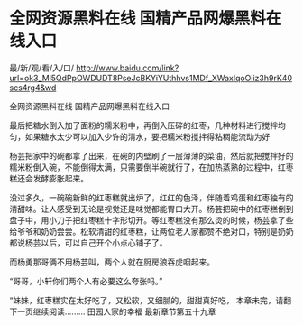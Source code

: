 # 全网资源黑料在线 国精产品网爆黑料在线入口

最/新/观/看/入/口/ http://www.baidu.com/link?url=ok3_Ml5QdPpOWDUDT8PseJcBKYiYUthhvs1MDf_XWaxIqoOiiz3h9rK40scs4rg4&wd

全网资源黑料在线 国精产品网爆黑料在线入口

最后把糖水倒入加了面粉的糯米粉中，再倒入压碎的红枣，几种材料进行搅拌均匀，如果糖水太少可以加入少许的清水，要把糯米粉搅拌得粘稠能流动为好

杨芸把家中的碗都拿了出来，在碗的内壁刷了一层薄薄的菜油，然后就把搅拌好的糯米粉倒入碗，不能倒得太满，只需要倒半碗就行了，在加热蒸熟的过程中，红枣糕还会发酵膨胀起来。

没过多久，一碗碗新鲜的红枣糕就出炉了，红红的色泽，伴随着鸡蛋和红枣独有的清甜味。让人感受到无论是视觉还是味觉都能胃口大开。杨芸把碗中的红枣糕倒到盘子中，用小刀子把红枣糕十字形切开。等红枣糕没有那么烫的时候，杨芸拿了些给爷爷和奶奶尝尝。松软清甜的红枣糕，让两位老人家都赞不绝对口，特别是奶奶都说杨芸以后，可以自己开个小点心铺子了。

而杨勇那哥俩不用杨芸叫，两个人就在厨房狼吞虎咽起来。

“哥哥，小轩你们两个人有必要这么夸张吗。”

“妹妹，红枣糕实在太好吃了，又松软，又细腻的，甜甜真好吃，
本章未完，请翻下一页继续阅读......... 田园人家的幸福 最新章节第五十九章 
